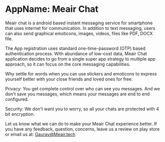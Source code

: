 # AppName: Meair Chat
Meair chat is a android based instant messaging service for smartphone that uses internet for communication.
In addition to text messaging, users can also send graphical emoticons, images, videos, files like PDF, DOCX file.

The App registration uses standard one-time-password (OTP) based authentication process. With abundance of low-cost data, Meair Chat application decides to go from a single super app strategy to multiple app approach, so it can focus on the core messaging capabilities.

Why settle for words when you can use stickers and emoticons to express yourself better with your close friends and loved ones for free.

Privacy: You get complete control over who can see you messages. And we don't save you messages, which means your messages are end to end configured.

Security: We don't want you to worry, so all your chats are protected with 4 bit encryption.

Let us know what we can do to make your Meair Chat experience better. If you have any feedback, question, concerns, leave us a review on play store or email us at: 
Gaurav@Meair.tech
